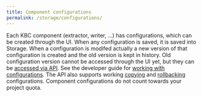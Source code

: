 ```yaml
---
title: Component configurations
permalink: /storage/configurations/
---
```


Each KBC component (extractor, writer, ...) has configurations, which can be created through the UI. When
any configuration is saved, it is saved into Storage. When a configuration is modifed actually a new version of that 
configuration is created and the old version is kept in history. Old configuration version cannot be accessed
through the UI yet, but they can be [accessed via API](http://docs.keboola.apiary.io/#reference/component-configurations/create-config). See the 
developer guide for [working with configurations](https://developers.keboola.com/storage/api/configurations/).
The API also supports working [copying](http://docs.keboola.apiary.io/#reference/component-configurations/copy-configs/create-config) 
and [rollbacking](http://docs.keboola.apiary.io/#reference/component-configurations/rollback-configs-versions/create-config) configurations.
Component configurations do not count towards your project quota. 
